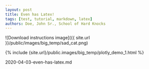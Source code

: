 ```yaml
---
layout: post
title: Even has Latex!
tags: [test, tutorial, markdown, latex]
authors: Doe, John Sr., School of Hard Knocks
---
```


![Download instructions image]({{ site.url }}/public/images/big_temp/sad_cat.png)

{% include {site.url}/public.images/big_temp/plotly_demo_1.html %}

2020-04-03-even-has-latex.md
